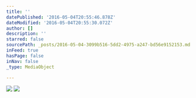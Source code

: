 ```yaml
---
title: ''
datePublished: '2016-05-04T20:55:46.878Z'
dateModified: '2016-05-04T20:55:30.072Z'
author: []
description: ''
starred: false
sourcePath: _posts/2016-05-04-3099b516-5dd2-4975-a247-bd56e9152153.md
inFeed: true
hasPage: false
inNav: false
_type: MediaObject

---
```

![](https://the-grid-user-content.s3-us-west-2.amazonaws.com/04892fd1-4354-42ad-b668-1b7f4818a814.jpg)
![](https://the-grid-user-content.s3-us-west-2.amazonaws.com/06d141e8-83d1-4cb2-b4e4-881c9121f481.jpg)